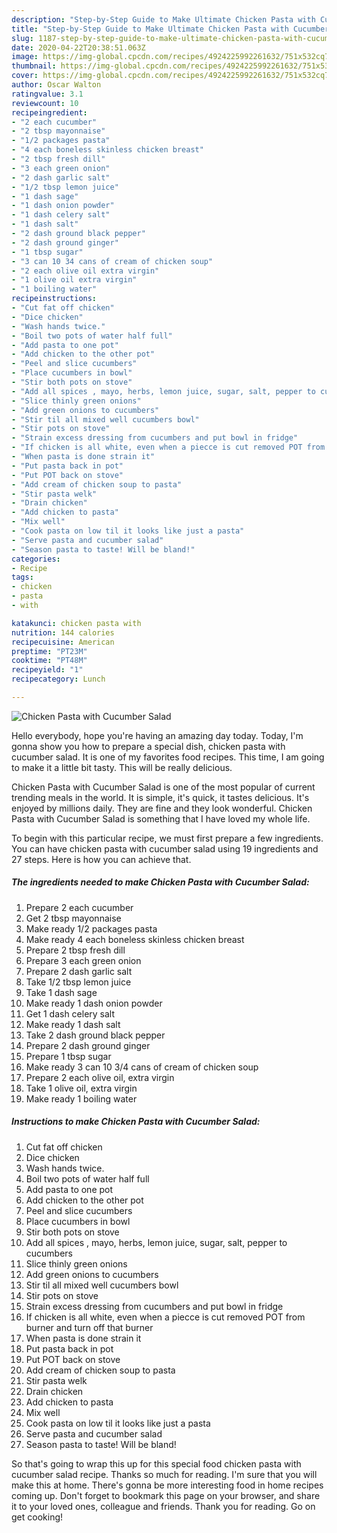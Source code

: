```yaml
---
description: "Step-by-Step Guide to Make Ultimate Chicken Pasta with Cucumber Salad"
title: "Step-by-Step Guide to Make Ultimate Chicken Pasta with Cucumber Salad"
slug: 1187-step-by-step-guide-to-make-ultimate-chicken-pasta-with-cucumber-salad
date: 2020-04-22T20:38:51.063Z
image: https://img-global.cpcdn.com/recipes/4924225992261632/751x532cq70/chicken-pasta-with-cucumber-salad-recipe-main-photo.jpg
thumbnail: https://img-global.cpcdn.com/recipes/4924225992261632/751x532cq70/chicken-pasta-with-cucumber-salad-recipe-main-photo.jpg
cover: https://img-global.cpcdn.com/recipes/4924225992261632/751x532cq70/chicken-pasta-with-cucumber-salad-recipe-main-photo.jpg
author: Oscar Walton
ratingvalue: 3.1
reviewcount: 10
recipeingredient:
- "2 each cucumber"
- "2 tbsp mayonnaise"
- "1/2 packages pasta"
- "4 each boneless skinless chicken breast"
- "2 tbsp fresh dill"
- "3 each green onion"
- "2 dash garlic salt"
- "1/2 tbsp lemon juice"
- "1 dash sage"
- "1 dash onion powder"
- "1 dash celery salt"
- "1 dash salt"
- "2 dash ground black pepper"
- "2 dash ground ginger"
- "1 tbsp sugar"
- "3 can 10 34 cans of cream of chicken soup"
- "2 each olive oil extra virgin"
- "1 olive oil extra virgin"
- "1 boiling water"
recipeinstructions:
- "Cut fat off chicken"
- "Dice chicken"
- "Wash hands twice."
- "Boil two pots of water half full"
- "Add pasta to one pot"
- "Add chicken to the other pot"
- "Peel and slice cucumbers"
- "Place cucumbers in bowl"
- "Stir both pots on stove"
- "Add all spices , mayo, herbs, lemon juice, sugar, salt, pepper to cucumbers"
- "Slice thinly green onions"
- "Add green onions to cucumbers"
- "Stir til all mixed well cucumbers bowl"
- "Stir pots on stove"
- "Strain excess dressing from cucumbers and put bowl in fridge"
- "If chicken is all white, even when a piecce is cut removed POT from burner and turn off that burner"
- "When pasta is done strain it"
- "Put pasta back in pot"
- "Put POT back on stove"
- "Add cream of chicken soup to pasta"
- "Stir pasta welk"
- "Drain chicken"
- "Add chicken to pasta"
- "Mix well"
- "Cook pasta on low til it looks like just a pasta"
- "Serve pasta and cucumber salad"
- "Season pasta to taste! Will be bland!"
categories:
- Recipe
tags:
- chicken
- pasta
- with

katakunci: chicken pasta with 
nutrition: 144 calories
recipecuisine: American
preptime: "PT23M"
cooktime: "PT48M"
recipeyield: "1"
recipecategory: Lunch

---
```



![Chicken Pasta with Cucumber Salad](https://img-global.cpcdn.com/recipes/4924225992261632/751x532cq70/chicken-pasta-with-cucumber-salad-recipe-main-photo.jpg)

Hello everybody, hope you're having an amazing day today. Today, I'm gonna show you how to prepare a special dish, chicken pasta with cucumber salad. It is one of my favorites food recipes. This time, I am going to make it a little bit tasty. This will be really delicious.

Chicken Pasta with Cucumber Salad is one of the most popular of current trending meals in the world. It is simple, it's quick, it tastes delicious. It's enjoyed by millions daily. They are fine and they look wonderful. Chicken Pasta with Cucumber Salad is something that I have loved my whole life.




To begin with this particular recipe, we must first prepare a few ingredients. You can have chicken pasta with cucumber salad using 19 ingredients and 27 steps. Here is how you can achieve that.

<!--inarticleads1-->

##### The ingredients needed to make Chicken Pasta with Cucumber Salad:

1. Prepare 2 each cucumber
1. Get 2 tbsp mayonnaise
1. Make ready 1/2 packages pasta
1. Make ready 4 each boneless skinless chicken breast
1. Prepare 2 tbsp fresh dill
1. Prepare 3 each green onion
1. Prepare 2 dash garlic salt
1. Take 1/2 tbsp lemon juice
1. Take 1 dash sage
1. Make ready 1 dash onion powder
1. Get 1 dash celery salt
1. Make ready 1 dash salt
1. Take 2 dash ground black pepper
1. Prepare 2 dash ground ginger
1. Prepare 1 tbsp sugar
1. Make ready 3 can 10 3/4 cans of cream of chicken soup
1. Prepare 2 each olive oil, extra virgin
1. Take 1 olive oil, extra virgin
1. Make ready 1 boiling water




<!--inarticleads2-->

##### Instructions to make Chicken Pasta with Cucumber Salad:

1. Cut fat off chicken
1. Dice chicken
1. Wash hands twice.
1. Boil two pots of water half full
1. Add pasta to one pot
1. Add chicken to the other pot
1. Peel and slice cucumbers
1. Place cucumbers in bowl
1. Stir both pots on stove
1. Add all spices , mayo, herbs, lemon juice, sugar, salt, pepper to cucumbers
1. Slice thinly green onions
1. Add green onions to cucumbers
1. Stir til all mixed well cucumbers bowl
1. Stir pots on stove
1. Strain excess dressing from cucumbers and put bowl in fridge
1. If chicken is all white, even when a piecce is cut removed POT from burner and turn off that burner
1. When pasta is done strain it
1. Put pasta back in pot
1. Put POT back on stove
1. Add cream of chicken soup to pasta
1. Stir pasta welk
1. Drain chicken
1. Add chicken to pasta
1. Mix well
1. Cook pasta on low til it looks like just a pasta
1. Serve pasta and cucumber salad
1. Season pasta to taste! Will be bland!




So that's going to wrap this up for this special food chicken pasta with cucumber salad recipe. Thanks so much for reading. I'm sure that you will make this at home. There's gonna be more interesting food in home recipes coming up. Don't forget to bookmark this page on your browser, and share it to your loved ones, colleague and friends. Thank you for reading. Go on get cooking!
